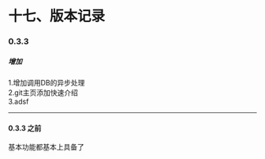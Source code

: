 # 十七、版本记录

### 0.3.3
##### 增加
1.增加调用DB的异步处理<br/>
2.git主页添加快速介绍<br/>
3.adsf 

---

#### 0.3.3 之前
基本功能都基本上具备了